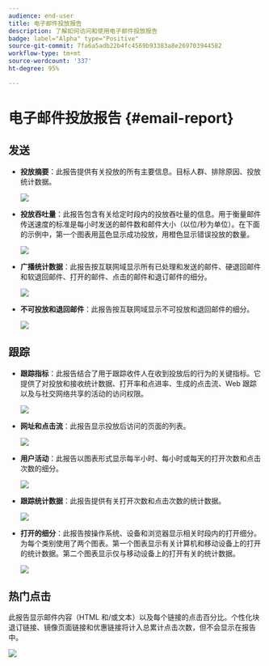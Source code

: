 ```yaml
---
audience: end-user
title: 电子邮件投放报告
description: 了解如何访问和使用电子邮件投放报告
badge: label="Alpha" type="Positive"
source-git-commit: 7fa6a5adb22b4fc4569b93383a8e269703944582
workflow-type: tm+mt
source-wordcount: '337'
ht-degree: 95%

---
```


# 电子邮件投放报告 {#email-report}

## 发送

* **投放摘要**：此报告提供有关投放的所有主要信息。目标人群、排除原因、投放统计数据。

   ![](assets/reporting3.png)

* **投放吞吐量**：此报告包含有关给定时段内的投放吞吐量的信息。用于衡量邮件传送速度的标准是每小时发送的邮件数和邮件大小（以位/秒为单位）。在下面的示例中，第一个图表用蓝色显示成功投放，用橙色显示错误投放的数量。

   ![](assets/reporting3bis.png)

* **广播统计数据**：此报告按互联网域显示所有已处理和发送的邮件、硬退回邮件和软退回邮件、打开的邮件、点击的邮件和退订邮件的细分。

   ![](assets/reporting4.png)

* **不可投放和退回邮件**：此报告按互联网域显示不可投放和退回邮件的细分。

   ![](assets/reporting5.png)

## 跟踪

* **跟踪指标**：此报告结合了用于跟踪收件人在收到投放后的行为的关键指标。它提供了对投放和接收统计数据、打开率和点进率、生成的点击流、Web 跟踪以及与社交网络共享的活动的访问权限。

   ![](assets/reporting6.png)

* **网址和点击流**：此报告显示投放后访问的页面的列表。

   ![](assets/reporting7.png)

* **用户活动**：此报告以图表形式显示每半小时、每小时或每天的打开次数和点击次数的细分。

   ![](assets/reporting8.png)

* **跟踪统计数据**：此报告提供有关打开次数和点击次数的统计数据。

   ![](assets/reporting9.png)

* **打开的细分**：此报告按操作系统、设备和浏览器显示相关时段内的打开细分。为每个类别使用了两个图表。第一个图表显示有关计算机和移动设备上的打开的统计数据。第二个图表显示仅与移动设备上的打开有关的统计数据。

   ![](assets/reporting10.png)

## 热门点击

此报告显示邮件内容（HTML 和/或文本）以及每个链接的点击百分比。个性化块退订链接、镜像页面链接和优惠链接将计入总累计点击次数，但不会显示在报告中。

![](assets/reporting11.png)
